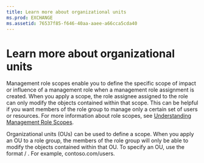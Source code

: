 ```yaml
---
title: Learn more about organizational units
ms.prod: EXCHANGE
ms.assetid: 76537f85-f646-40aa-aaee-a66cca5cda40
---
```



# Learn more about organizational units

Management role scopes enable you to define the specific scope of impact or influence of a management role when a management role assignment is created. When you apply a scope, the role assignee assigned to the role can only modify the objects contained within that scope. This can be helpful if you want members of the role group to manage only a certain set of users or resources. For more information about role scopes, see  [Understanding Management Role Scopes](http://technet.microsoft.com/library/24ed4a38-438a-4223-9f9c-5d4dea4b046b.aspx).
  
    
    

Organizational units (OUs) can be used to define a scope. When you apply an OU to a role group, the members of the role group will only be able to modify the objects contained within that OU. To specify an OU, use the format  _<domain>_/ _<OU>_. For example, contoso.com/users.
